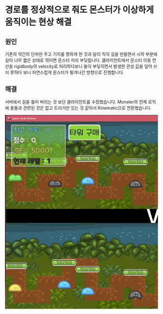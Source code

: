 # 경로를 정상적으로 줘도 몬스터가 이상하게 움직이는 현상 해결

## 원인
기존의 약간의 단차만 주고 기지를 향하게 한 것과 달리 직각 길을 만들면서 시작 부분에 길이 너무 짧은 상태로 꺾이면 몬스터 끼리 부딪힙니다.
클라이언트에서 몬스터 이동 연산을 rigidbody의 velocity로 처리하다보니 둘이 부딪히면서 발생한 관성 값을 덮어 쓰지 못하다 보니 자연스럽게 몬스터가 튕겨나간 방향으로 진행합니다.

## 해결
서버에서 길을 틀어 버리는 것 보단 클라이언트를 수정했습니다.
Monster의 전체 로직에 충돌과 관련된 것은 없고 트리거만 있는 것 같아서 Kinematic으로 전환했습니다.


![문제가 되었던 경로](monsterCollision.png)